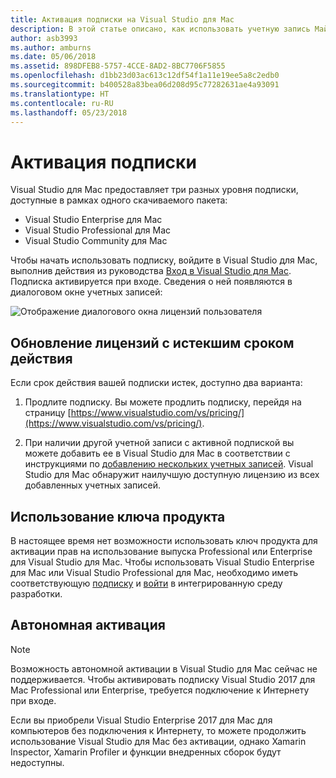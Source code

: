 ```yaml
---
title: Активация подписки на Visual Studio для Mac
description: В этой статье описано, как использовать учетную запись Майкрософт для активации подписки и разблокировки функций в Visual Studio для Mac.
author: asb3993
ms.author: amburns
ms.date: 05/06/2018
ms.assetid: 898DFEB8-5757-4CCE-8AD2-8BC7706F5855
ms.openlocfilehash: d1bb23d03ac613c12df54f1a11e19ee5a8c2edb0
ms.sourcegitcommit: b400528a83bea06d208d95c77282631ae4a93091
ms.translationtype: HT
ms.contentlocale: ru-RU
ms.lasthandoff: 05/23/2018
---
```

# <a name="enable-subscription"></a>Активация подписки

Visual Studio для Mac предоставляет три разных уровня подписки, доступные в рамках одного скачиваемого пакета:

* Visual Studio Enterprise для Mac
* Visual Studio Professional для Mac
* Visual Studio Community для Mac

Чтобы начать использовать подписку, войдите в Visual Studio для Mac, выполнив действия из руководства [Вход в Visual Studio для Mac](signing-in.md). Подписка активируется при входе. Сведения о ней появляются в диалоговом окне учетных записей:

![Отображение диалогового окна лицензий пользователя](media/user-accounts-login.png)

## <a name="update-expired-licenses"></a>Обновление лицензий с истекшим сроком действия 

Если срок действия вашей подписки истек, доступно два варианта:

1. Продлите подписку. Вы можете продлить подписку, перейдя на страницу [https://www.visualstudio.com/vs/pricing/](https://www.visualstudio.com/vs/pricing/).

2. При наличии другой учетной записи с активной подпиской вы можете добавить ее в Visual Studio для Mac в соответствии с инструкциями по [добавлению нескольких учетных записей](signing-in.md). Visual Studio для Mac обнаружит наилучшую доступную лицензию из всех добавленных учетных записей. 

## <a name="product-key-usage"></a>Использование ключа продукта

В настоящее время нет возможности использовать ключ продукта для активации прав на использование выпуска Professional или Enterprise для Visual Studio для Mac. Чтобы использовать Visual Studio Enterprise для Mac или Visual Studio Professional для Mac, необходимо иметь соответствующую [подписку](https://www.visualstudio.com/subscriptions/) и [войти](signing-in.md) в интегрированную среду разработки.

## <a name="offline-activation"></a>Автономная активация

> [!NOTE]
> Возможность автономной активации в Visual Studio для Mac сейчас не поддерживается. Чтобы активировать подписку Visual Studio 2017 для Mac Professional или Enterprise, требуется подключение к Интернету при входе.

Если вы приобрели Visual Studio Enterprise 2017 для Mac для компьютеров без подключения к Интернету, то можете продолжить использование Visual Studio для Mac без активации, однако Xamarin Inspector, Xamarin Profiler и функции внедренных сборок будут недоступны.